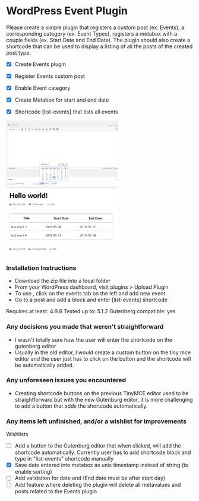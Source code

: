WordPress Event Plugin
======================

Please create a simple plugin that registers a custom post (ex. Events), a corresponding category (ex. Event Types), registers a metabox with a couple fields (ex. Start Date and End Date). The plugin should also create a shortcode that can be used to display a listing of all the posts of the created post type.

- [x] Create Events plugin
- [x] Register Events custom post
- [x] Enable Event category
- [x] Create Metabox for start and end date
- [x] Shortcode [list-events] that lists all events


<img src="assets/Capture.PNG" alt="drawing" width="300"/>

<img src="assets/plugin.PNG" alt="drawing" width="300"/>


### Installation Instructions

* Download the zip file into a local folder
* From your WordPress dashboard, visit plugins > Upload Plugin
* To use , click on the events tab on the left and add new event
* Go to a post and add a block and enter [list-events] shortcode

Requires at least: 4.9.8
Tested up to: 5.1.2
Gutenberg compatible: yes


### Any decisions you made that weren't straightforward

- I wasn't totally sure how the user will enter the shortcode on the gutenberg editor
- Usually in the old editor, I would create a custom button on the tiny mce editor and the
user just has to click on the button and the shortcode will be automatically added.

### Any unforeseen issues you encountered

- Creating shortcode buttons on the previous TinyMCE editor used to be straightforward but with the new Gutenburg editor, it is more challenging to add a button that adds the shortcode automatically.

### Any items left unfinished, and/or a wishlist for improvements

Wishlists
- [ ] Add a button to the Gutenburg editor that when clicked, will add the shortcode automatically. Currently user has to add shortcode block and type in "list-events" shortcode manually
- [x] Save date entered into metabox as unix timestamp instead of string (to enable sorting)
- [ ] Add validation for date end (End date must be after start day)
- [ ] Add feature where deleting the plugin will delete all metavalues and posts related to the Events plugin
